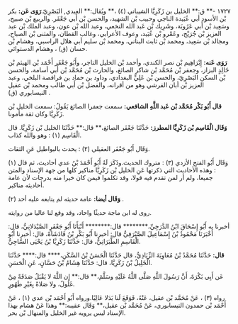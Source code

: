 ١٧٢٧ -** ق:** الخليل بن زَكَرِيَّا الشيباني (٤) ،** ويُقال:** العبدي, البَصْرِيّ.**رَوَى عَن:** بكر بْن الأسود أبي عُبَيدة الناجي وحبيب بْن الشهيد، والحسن بْن أَبي جَعْفَر. والربيع بْن صبيح، وسَعِيد بْن أَبي عَرُوبَة، وشَرِيك بْن عَبد الله النخعي، وعبد الله بْن عون، وعبد الملك بْن عبد العزيز بْن جُرَيْج، وعَمْرو بْن عُبَيد، وعوف الأعرابي، وغالب القطان، والمثنى بْن الصباح، ومجالد بْن سَعِيد، ومحمد بْن ثابت البناني، ومحمد بْن سليم أبي هلال الراسبي، وهشام بْن حسان (ق) ، وهشام الدستوائي.

**رَوَى عَنه:** إِبْرَاهِيم بْن نصر الكندي، وأحمد بْن الخليل التاجر، وأَبُو جَعْفَر أَحْمَد بْن الهيثم بْن خَالِدٍ البزاز، وجعفر بْن مُحَمَّد بْن شاكر الصائغ، والحارث بْن مُحَمَّد بْن أَبي أسامة، والحسن بْن السكن البَصْرِيّ، والحسن بْن عَلِيٍّ البغدادي، وداود بن حماد بن فرافصة البلخي، وعبد العزيز بْن أبان القرشي وهو من أقرانه، والفضل بْن أَبي طالب ومحمد بْن عقيل النيسابوري (ق) .

**قال أَبُو بَكْر مُحَمَّد بْن عَبد اللَّهِ الشافعي:** سمعت جعفرا الصائغ يَقُولُ: سمعت الخليل بْن زَكَرِيَّا وكان ثقة مأمونا.

**وَقَال الْقَاسِم بْن زَكَرِيَّا المطرز:** حَدَّثَنَا جَعْفَر الصائغ،** قال:** حَدَّثَنَا الخليل بْن زَكَرِيَّا. قال الْقَاسِم (١) : وهو والله كذاب.

وَقَال أَبُو جَعْفَر العقيلي (٢) : يحدث بالبواطيل عَنِ الثقات.

وَقَال أَبُو الفتح الأزدي (٣) : متروك الحديث.وذَكَرَ لَهُ أَبُو أَحْمَدَ بْنُ عدي أحاديث، ثم قال (١) : وهذه الأحاديث التي ذكرتها عَنِ الخليل بْن زَكَرِيَّا مناكير كلها من جهة الإسناد والمتن جميعا، ولم أر لمن تقدم فيه قولا، وقد تكلموا فيمن كان خيرا منه بدرجات لأن عامة أحاديثه مناكير.

**وَقَال أيضا:** عامة حديثه لم يتابعه عليه أحد (٢) .

روى له ابن ماجة حديثًا واحاد، وقد وقع لنا عاليا من روايته.

أخبرنا به أَبُو إِسْحَاقَ ابْنُ الدَّرَجِيِّ،******** قال:******** أَنْبَأَنَا أَبُو جَعْفَرٍ الصَّيْدَلانِيُّ، قال: أَخْبَرَنَا مَحْمُودُ بْنُ إِسْمَاعِيلَ الصَّيْرَفِيُّ قال: أخبرنا أَبُو بَكْرِ بْنُ فَاذَشَاهْ، قال: أخبرنا أَبُو الْقَاسِمِ الطَّبَرَانِيُّ، قال: حَدَّثَنَا زَكَرِيَّا بْنُ يَحْيَى السَّاجِيُّ.

**قال:** حَدَّثَنَا مُحَمَّدُ بْنُ مُعَاوِيَةَ الزِّيَادِيُّ، قال حَدَّثَنَا الْحَسَنُ بْنُ السَّكَنِ،**** قال:**** حَدَّثَنَا الْخَلِيلُ بْنُ زَكَرِيَّا، قال: حَدَّثَنَا هِشَامُ بْنُ حَسَّانٍ، عَنِ الْحَسَنِ.

عَن أَبِي بَكْرَةَ، أَنَّ رَسُولَ اللَّهِ صَلَّى اللَّهُ عَلَيْهِ وسَلَّمَ،** قال:** إن اللَّهَ لا يَقْبَلُ صَدَقَةً مِنْ غَلُولً، ولا صَلاةً بِغَيْرِ طَهُورٍ.

رواه (٣) ، عَنْ مُحَمَّد بْن عقيل، عَنْهُ، فَوَقَعَ لَنا بَدَلا عَالِيًا.ورواه أَبُو أَحْمَد بْن عدي (١) ، عَنْ أَحْمَد بْن حمدون النيسابوري، عَنْ مُحَمَّد بْن عقيل،** وَقَال عقيبه:** وهذا عَنْ هشام بهذا الإسناد ليس يرويه غير الخليل والمنهال بْن بحر.